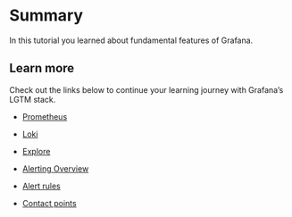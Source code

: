 # Summary

In this tutorial you learned about fundamental features of Grafana.

## Learn more

Check out the links below to continue your learning journey with Grafana’s LGTM stack.

- [Prometheus](https://grafana.com/docs/grafana/latest/features/datasources/prometheus/)

- [Loki](https://grafana.com/docs/grafana/latest/features/datasources/loki/)

- [Explore](https://grafana.com/docs/grafana/latest/explore/)

- [Alerting Overview](https://grafana.com/docs/grafana/latest/alerting/)

- [Alert rules](https://grafana.com/docs/grafana/latest/alerting/create-alerts/)

- [Contact points](https://grafana.com/docs/grafana/latest/alerting/fundamentals/contact-points/)
